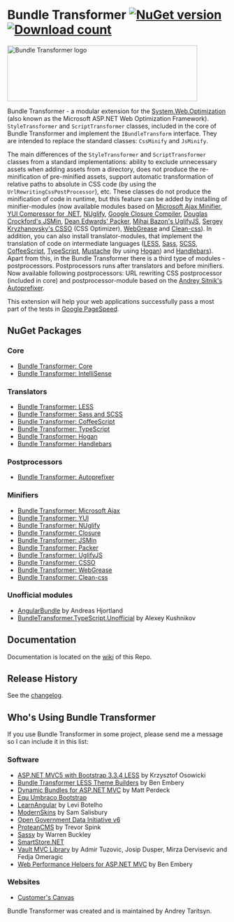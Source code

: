 Bundle Transformer [![NuGet version](http://img.shields.io/nuget/v/BundleTransformer.Core.svg)](https://www.nuget.org/packages/BundleTransformer.Core/)  [![Download count](https://img.shields.io/nuget/dt/BundleTransformer.Core.svg)](https://www.nuget.org/packages/BundleTransformer.Core/)
==================

<img src="https://raw.githubusercontent.com/Taritsyn/BundleTransformer/master/images/BundleTransformer_Logo.png" width="435" height="128" alt="Bundle Transformer logo" />

Bundle Transformer - a modular extension for the [System.Web.Optimization](https://www.nuget.org/packages/Microsoft.AspNet.Web.Optimization) (also known as the Microsoft ASP.NET Web Optimization Framework). `StyleTransformer` and `ScriptTransformer` classes, included in the core of Bundle Transformer and implement the `IBundleTransform` interface. They are intended to replace the standard classes: `CssMinify` and `JsMinify`.

The main differences of the `StyleTransformer` and `ScriptTransformer` classes from a standard implementations: ability to exclude unnecessary assets when adding assets from a directory, does not produce the re-minification of pre-minified assets, support automatic transformation of relative paths to absolute in CSS code (by using the `UrlRewritingCssPostProcessor`), etc. These classes do not produce the minification of code in runtime, but this feature can be added by installing of minifier-modules (now available modules based on [Microsoft Ajax Minifier](https://www.nuget.org/packages/AjaxMin), [YUI Compressor for .NET](https://github.com/YUICompressor-NET/YUICompressor.NET), [NUglify](https://github.com/trullock/NUglify), [Google Closure Compiler](https://developers.google.com/closure/compiler/), [Douglas Crockford's JSMin](https://github.com/douglascrockford/JSMin), [Dean Edwards' Packer](http://dean.edwards.name/packer/), [Mihai Bazon's UglifyJS](https://github.com/mishoo/UglifyJS), [Sergey Kryzhanovsky's CSSO](https://github.com/css/csso) (CSS Optimizer), [WebGrease](https://www.nuget.org/packages/WebGrease) and [Clean-css](https://github.com/clean-css/clean-css)). In addition, you can also install translator-modules, that implement the translation of code on intermediate languages ([LESS](https://lesscss.org/), [Sass](https://sass-lang.com/), [SCSS](https://sass-lang.com/), [CoffeeScript](https://coffeescript.org/), [TypeScript](https://www.typescriptlang.org/), [Mustache](https://mustache.github.io/) (by using [Hogan](https://twitter.github.io/hogan.js/)) and [Handlebars](https://handlebarsjs.com/)). Apart from this, in the Bundle Transformer there is a third type of modules - postprocessors. Postprocessors runs after translators and before minifiers. Now available following postprocessors: URL rewriting CSS postprocessor (included in core) and postprocessor-module based on the [Andrey Sitnik's Autoprefixer](https://github.com/postcss/autoprefixer).

This extension will help your web applications successfully pass a most part of the tests in [Google PageSpeed](https://pagespeed.web.dev/).

## NuGet Packages

### Core
 * [Bundle Transformer: Core](https://www.nuget.org/packages/BundleTransformer.Core)
 * [Bundle Transformer: IntelliSense](https://www.nuget.org/packages/BundleTransformer.ConfigurationIntelliSense)

### Translators
 * [Bundle Transformer: LESS](https://www.nuget.org/packages/BundleTransformer.Less)
 * [Bundle Transformer: Sass and SCSS](https://www.nuget.org/packages/BundleTransformer.SassAndScss)
 * [Bundle Transformer: CoffeeScript](https://www.nuget.org/packages/BundleTransformer.CoffeeScript)
 * [Bundle Transformer: TypeScript](https://www.nuget.org/packages/BundleTransformer.TypeScript)
 * [Bundle Transformer: Hogan](https://www.nuget.org/packages/BundleTransformer.Hogan)
 * [Bundle Transformer: Handlebars](https://www.nuget.org/packages/BundleTransformer.Handlebars)

### Postprocessors
 * [Bundle Transformer: Autoprefixer](https://www.nuget.org/packages/BundleTransformer.Autoprefixer)

### Minifiers
 * [Bundle Transformer: Microsoft Ajax](https://www.nuget.org/packages/BundleTransformer.MicrosoftAjax)
 * [Bundle Transformer: YUI](https://www.nuget.org/packages/BundleTransformer.Yui)
 * [Bundle Transformer: NUglify](https://www.nuget.org/packages/BundleTransformer.NUglify)
 * [Bundle Transformer: Closure](https://www.nuget.org/packages/BundleTransformer.Closure)
 * [Bundle Transformer: JSMin](https://www.nuget.org/packages/BundleTransformer.JsMin)
 * [Bundle Transformer: Packer](https://www.nuget.org/packages/BundleTransformer.Packer)
 * [Bundle Transformer: UglifyJS](https://www.nuget.org/packages/BundleTransformer.UglifyJs)
 * [Bundle Transformer: CSSO](https://www.nuget.org/packages/BundleTransformer.Csso)
 * [Bundle Transformer: WebGrease](https://www.nuget.org/packages/BundleTransformer.WG)
 * [Bundle Transformer: Clean-css](https://www.nuget.org/packages/BundleTransformer.CleanCss)

### Unofficial modules
 * [AngularBundle](https://www.nuget.org/packages/AngularBundle) by Andreas Hjortland
 * [BundleTransformer.TypeScript.Unofficial](https://www.nuget.org/packages/BundleTransformer.TypeScript.Unofficial) by Alexey Kushnikov

## Documentation
Documentation is located on the [wiki](https://github.com/Taritsyn/BundleTransformer/wiki) of this Repo.

## Release History
See the [changelog](CHANGELOG.md).

## Who's Using Bundle Transformer
If you use Bundle Transformer in some project, please send me a message so I can include it in this list:

### Software
 * [ASP.NET MVC5 with Bootstrap 3.3.4 LESS](https://marketplace.visualstudio.com/items?itemName=KrzysztofOsowicki.ASPNETMVC5withBootstrap334LESS) by Krzysztof Osowicki
 * [Bundle Transformer LESS Theme Builders](https://bundletransformer-theme-builder.azurewebsites.net/) by Ben Embery
 * [Dynamic Bundles for ASP.NET MVC](https://www.nuget.org/packages/DynamicBundles/) by Matt Perdeck
 * [Equ Umbraco Bootstrap](https://www.nuget.org/packages/Equ.Umbraco.Bootstrap)
 * [LearnAngular](https://github.com/LeviBotelho/LearnAngular) by Levi Botelho
 * [ModernSkins](https://github.com/samsalisbury/modern-skins) by Sam Salisbury
 * [Open Government Data Initiative v6](https://github.com/openlab/OGDI-DataLab)
 * [ProteanCMS](https://github.com/Eonic/ProteanCMS) by Trevor Spink
 * [Sassy](https://our.umbraco.com/packages/backoffice-extensions/sassy) by Warren Buckley
 * [SmartStore.NET](https://smartstore.com/)
 * [Vault MVC Library](https://www.nuget.org/packages/Vault.MVC.V) by Admir Tuzovic, Josip Dusper, Mirza Dervisevic and Fedja Omeragic
 * [Web Performance Helpers for ASP.NET MVC](https://github.com/benembery/dotnet-mvc-web-optimisation-helpers) by Ben Embery

### Websites
 * [Customer's Canvas](https://customerscanvas.com/)

Bundle Transformer was created and is maintained by Andrey Taritsyn.